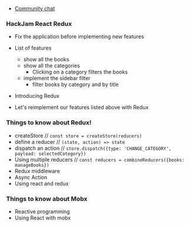- [Community chat](https://gitter.im/javascript-lab-dublin/Lobby#)

### HackJam React Redux
- Fix the application before implementing new features

- List of features
  - show all the books
  - show all the categories
    - Clicking on a category filters the books 
  - implement the sidebar filter
    - filter books by category and by title
- Introducing Redux
 - Let's reimplement our features listed above with Redux


### Things to know about Redux!
- createStore // `const store = createStore(reducers)`
- define a reducer // `(state, action) => state`
- dispatch an action // `store.dispatch({type: 'CHANGE_CATEGORY', payload: selectedCategory})`
- Using multiple reducers // `const reducers = combineReducers({books: manageBooks})`
- Redux middleware
- Async Action
- Using react and redux

### Things to know about Mobx
- Reactive programming
- Using React with mobx 